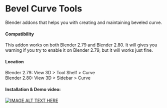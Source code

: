 # Bevel Curve Tools
Blender addons that helps you with creating and maintaining beveled curve.

#### Compatibility
This addon works on both Blender 2.79 and Blender 2.80. It will gives you warning if you try to enable it on Blender 2.79, but it will works just fine.

#### Location
Blender 2.79: View 3D > Tool Shelf > Curve  
Blender 2.80: View 3D > Sidebar > Curve

#### Installation & Demo video:
[![IMAGE ALT TEXT HERE](http://img.youtube.com/vi/xfOlvZNgDt0/0.jpg)](http://www.youtube.com/watch?v=xfOlvZNgDt0)

